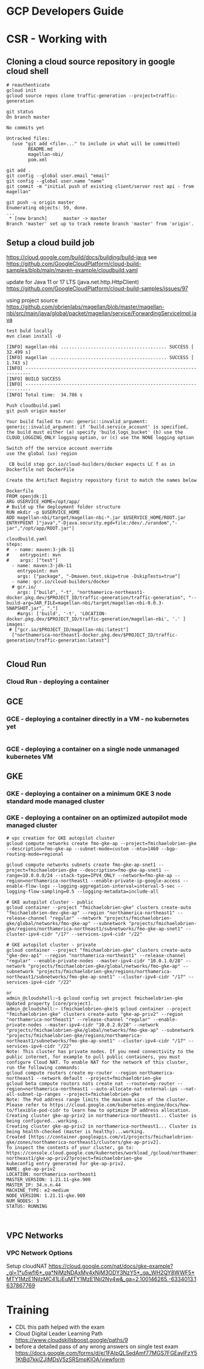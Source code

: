 # GCP Developers Guide
# CSR - Working with
## Cloning a cloud source repository in google cloud shell
```
# reauthenticate
gcloud init
gcloud source repos clone traffic-generation --project=traffic-generation

git status
On branch master

No commits yet

Untracked files:
  (use "git add <file>..." to include in what will be committed)
        README.md
        magellan-nbi/
        pom.xml

git add .
git config --global user.email "email"
git config --global user.name "name"
git commit -m "initial push of existing client/server rest api - from magellan"

git push -u origin master
Enumerating objects: 59, done.
...
 * [new branch]      master -> master
Branch 'master' set up to track remote branch 'master' from 'origin'.
```

## Setup a cloud build job
https://cloud.google.com/build/docs/building/build-java see https://github.com/GoogleCloudPlatform/cloud-build-samples/blob/main/maven-example/cloudbuild.yaml

update for Java 11 or 17 LTS (java.net.http.HttpClient)
https://github.com/GoogleCloudPlatform/cloud-build-samples/issues/97

using project source
https://github.com/obrienlabs/magellan/blob/master/magellan-nbi/src/main/java/global/packet/magellan/service/ForwardingServiceImpl.java

```
test buld locally
mvn clean install -U

[INFO] magellan-nbi ....................................... SUCCESS [ 32.499 s]
[INFO] magellan ........................................... SUCCESS [  1.743 s]
[INFO] ------------------------------------------------------------------------
[INFO] BUILD SUCCESS
[INFO] ------------------------------------------------------------------------
[INFO] Total time:  34.786 s

Push cloudbuild.yaml
git push origin master

Your build failed to run: generic::invalid_argument: generic::invalid_argument: if 'build.service_account' is specified, the build must either (a) specify 'build.logs_bucket' (b) use the CLOUD_LOGGING_ONLY logging option, or (c) use the NONE logging option

Switch off the service account override
use the global (us) region

 CB build step gcr.io/cloud-builders/docker expects LC f as in Dockerfile not DockerFile

Create the Artifact Registry repository first to match the names below

Dockerfile
FROM openjdk:11
ARG USERVICE_HOME=/opt/app/
# Build up the deployment folder structure
RUN mkdir -p $USERVICE_HOME
ADD magellan-nbi/target/magellan-nbi-*.jar $USERVICE_HOME/ROOT.jar
ENTRYPOINT ["java","-Djava.security.egd=file:/dev/./urandom","-jar","/opt/app/ROOT.jar"]

cloudbuild.yaml
steps:
#  - name: maven:3-jdk-11
#    entrypoint: mvn
#    args: ["test"]
  - name: maven:3-jdk-11
    entrypoint: mvn
    args: ["package", "-Dmaven.test.skip=true -DskipTests=true"]
  - name: gcr.io/cloud-builders/docker
  # gcr.io/
    args: ["build", "-t", "northamerica-northeast1-docker.pkg.dev/$PROJECT_ID/traffic-generation/traffic-generation", "--build-arg=JAR_FILE=magellan-nbi/target/magellan-nbi-0.0.3-SNAPSHOT.jar", "."]
    #args: ['build', '-t', 'LOCATION-docker.pkg.dev/$PROJECT_ID/traffic-generation/magellan-nbi', '.' ]
images: 
 # ["gcr.io/$PROJECT_ID/magellan-nbi:latest"]
  ["northamerica-northeast1-docker.pkg.dev/$PROJECT_ID/traffic-generation/traffic-generation:latest"]
 
```
## Cloud Run

### Cloud Run - deploying a container

## GCE

### GCE - deploying a container directly in a VM - no kubernetes yet

```

```

### GCE - deploying a container on a single node unmanaged kubernetes VM

## GKE

### GKE - deploying a container on a minimum GKE 3 node standard mode managed cluster

### GKE - deploying a container on an optimized autopilot mode managed cluster


```
# vpc creation for GKE autopilot cluster
gcloud compute networks create fmo-gke-ap --project=fmichaelobrien-gke --description=fmo-gke-ap --subnet-mode=custom --mtu=1460 --bgp-routing-mode=regional

gcloud compute networks subnets create fmo-gke-ap-snet1 --project=fmichaelobrien-gke --description=fmo-gke-ap-snet1 --range=10.0.0.0/24 --stack-type=IPV4_ONLY --network=fmo-gke-ap --region=northamerica-northeast1 --enable-private-ip-google-access --enable-flow-logs --logging-aggregation-interval=interval-5-sec --logging-flow-sampling=0.5 --logging-metadata=include-all

# GKE autopilot cluster - public
gcloud container --project "fmichaelobrien-gke" clusters create-auto "fmichaelobrien-dev-gke-ap" --region "northamerica-northeast1" --release-channel "regular" --network "projects/fmichaelobrien-gke/global/networks/fmo-gke-ap" --subnetwork "projects/fmichaelobrien-gke/regions/northamerica-northeast1/subnetworks/fmo-gke-ap-snet1" --cluster-ipv4-cidr "/17" --services-ipv4-cidr "/22"

# GKE autopilot cluster - private
gcloud container --project "fmichaelobrien-gke" clusters create-auto "gke-dev-ap1" --region "northamerica-northeast1" --release-channel "regular" --enable-private-nodes --master-ipv4-cidr "10.0.1.0/28" --network "projects/fmichaelobrien-gke/global/networks/fmo-gke-ap" --subnetwork "projects/fmichaelobrien-gke/regions/northamerica-northeast1/subnetworks/fmo-gke-ap-snet1" --cluster-ipv4-cidr "/17" --services-ipv4-cidr "/22"

or
admin_@cloudshell:~$ gcloud config set project fmichaelobrien-gke
Updated property [core/project].
admin_@cloudshell:~ (fmichaelobrien-gke)$ gcloud container --project "fmichaelobrien-gke" clusters create-auto "gke-ap-priv2" --region "northamerica-northeast1" --release-channel "regular" --enable-private-nodes --master-ipv4-cidr "10.0.2.0/28" --network "projects/fmichaelobrien-gke/global/networks/fmo-gke-ap" --subnetwork "projects/fmichaelobrien-gke/regions/northamerica-northeast1/subnetworks/fmo-gke-ap-snet1" --cluster-ipv4-cidr "/17" --services-ipv4-cidr "/22"
Note: This cluster has private nodes. If you need connectivity to the public internet, for example to pull public containers, you must configure Cloud NAT. To enable NAT for the network of this cluster, run the following commands:
gcloud compute routers create my-router --region northamerica-northeast1 --network default --project=fmichaelobrien-gke
gcloud beta compute routers nats create nat --router=my-router --region=northamerica-northeast1 --auto-allocate-nat-external-ips --nat-all-subnet-ip-ranges --project=fmichaelobrien-gke
Note: The Pod address range limits the maximum size of the cluster. Please refer to https://cloud.google.com/kubernetes-engine/docs/how-to/flexible-pod-cidr to learn how to optimize IP address allocation.
Creating cluster gke-ap-priv2 in northamerica-northeast1... Cluster is being configured...working..
Creating cluster gke-ap-priv2 in northamerica-northeast1... Cluster is being health-checked (master is healthy)...working.  
Created [https://container.googleapis.com/v1/projects/fmichaelobrien-gke/zones/northamerica-northeast1/clusters/gke-ap-priv2].
To inspect the contents of your cluster, go to: https://console.cloud.google.com/kubernetes/workload_/gcloud/northamerica-northeast1/gke-ap-priv2?project=fmichaelobrien-gke
kubeconfig entry generated for gke-ap-priv2.
NAME: gke-ap-priv2
LOCATION: northamerica-northeast1
MASTER_VERSION: 1.21.11-gke.900
MASTER_IP: 34.n.n.44
MACHINE_TYPE: e2-medium
NODE_VERSION: 1.21.11-gke.900
NUM_NODES: 3
STATUS: RUNNING



```

## VPC Networks
### VPC Network Options

Setup cloudNAT https://cloud.google.com/nat/docs/gke-example?_gl=1*u5wfl6*_ga*NjMzNDAxMy4xNjM3ODY3NzY5*_ga_WH2QY8WWF5*MTY1MzE1NjIzMC41LjEuMTY1MzE1NjI2Ny4w&_ga=2.100146265.-6334013.1637867769


# Training
- CDL this path helped with the exam
- Cloud Digital Leader Learning Path https://www.cloudskillsboost.google/paths/9
- before a detailed pass of any wrong answers on single test exam https://docs.google.com/forms/d/e/1FAIpQLSedAmf77MGS7FGEaylFzY51KtBd7kkIZJIMDsV5zSRSmpKIOA/viewform
